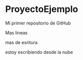 # ProyectoEjemplo
Mi primer repositorio de GitHub

Mas lineas

mas de esritura

estoy escribiendo desde la nube
